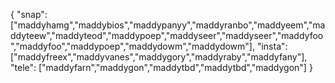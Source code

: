 { "snap": ["maddyhamg","maddybios","maddypanyy","maddyranbo","maddyeem","maddyteew","maddyteod","maddypoep","maddyseer","maddyseer","maddyfoo","maddyfoo","maddypoep","maddydowm","maddydowm"], "insta": ["maddyfreex","maddyvanes","maddygory","maddyraby","maddyfany"], "tele": ["maddyfarn","maddygon","maddytbd","maddytbd","maddygon"] }
